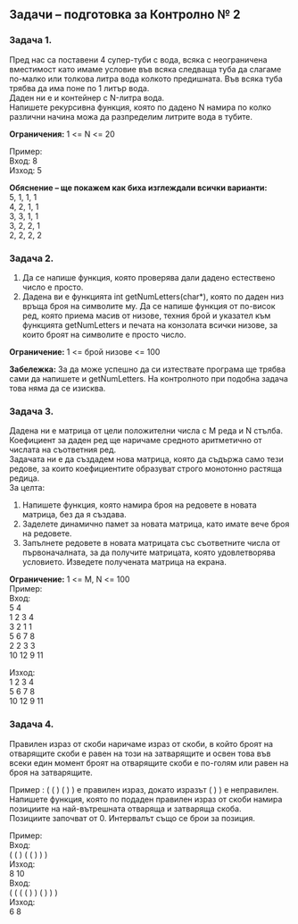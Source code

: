 ## Задачи – подготовка за Контролно № 2

### Задача 1.
Пред нас са поставени 4 супер-туби с вода, всяка с неограничена вместимост 
като имаме условие във всяка следваща туба да слагаме по-малко или толкова 
литра вода колкото предишната. Във всяка туба трябва да има поне по 1 литър вода.</br>
Даден ни е и контейнер с N-литра вода. </br>
Напишете рекурсивна функция, която по дадено N намира по колко различни начина можа да разпределим литрите вода в тубите.</br>

<strong>Ограничения:</strong> 1 <= N <= 20</br>

Пример:</br>
Вход:  8</br>
Изход: 5</br>

<strong>Обяснение – ще покажем как биха изглеждали всички варианти:</strong></br>
5, 1, 1, 1</br>
4, 2, 1, 1</br>
3, 3, 1, 1</br>
3, 2, 2, 1</br>
2, 2, 2, 2</br>

### Задача 2.
1. Да се напише функция, която проверява дали дадено естествено число е просто.</br>
2. Дадена ви е функцията int getNumLetters(char\*), която по даден низ връща броя на символите му. Да се напише функция от по-висок ред, която приема масив от низове, техния брой и указател към функцията getNumLetters и печата на конзолата всички низове, за които броят на символите е просто число.</br>

<strong>Ограничение:</strong> 1 <= брой низове <= 100</br>

<strong>Забележка:</strong>  За да може успешно да си изтествате програма ще трябва сами да напишете и getNumLetters. На контролното при подобна задача това няма да се изисква.</br>

### Задача 3.
Дадена ни е матрица от цели положителни числа с M реда и N стълба. Коефициент за даден ред ще наричаме средното
аритметично от числата на съответния ред.</br>
Задачата ни е да създадем нова матрица, която да съдържа само тези редове, за които коефициентите образуват строго
монотонно растяща редица.</br>
За целта:</br>
1. Напишете функция, която намира броя на редовете в новата матрица, без да я създава.</br>
2. Заделете динамично памет за новата матрица, като имате вече броя на редовете.</br>
3. Запълнете редовете в новата матрицата със съответните числа от първоначалната, за да получите матрицата, която удовлетворява условието. Изведете получената матрица на екрана.</br>

<strong>Ограничение:</strong> 1 <= M, N <= 100 </br>
Пример:</br>
Вход:</br>
5 4</br>
1 2 3 4</br>
3 2 1 1</br>
5 6 7 8</br>
2 2 3 3</br>
10 12 9 11</br>

Изход:</br>
1 2 3 4</br>
5 6 7 8</br>
10 12 9 11</br>

### Задача 4.
Правилен израз от скоби наричаме израз от скоби, в който броят на отварящите скоби е равен на този на 
затварящите и освен това във всеки един момент броят на отварящите скоби е по-голям или равен на броя на
затварящите.</br>

Пример : ( ( ) ( ) ) е правилен израз, докато изразът ( ) ) е неправилен.</br>
Напишете функция, която по подаден правилен израз от скоби намира позициите на най-вътрешната отваряща и затваряща
скоба.</br>
Позициите започват от 0. Интервалът също се брои за позиция.</br>

Пример:</br>
Вход:</br>
( ( ) ( ( ) ) )</br>
Изход:</br>
8 10</br>
Вход:</br>
( ( ( ( ) ) ( ) ) )</br>
Изход:</br>
6 8</br>
